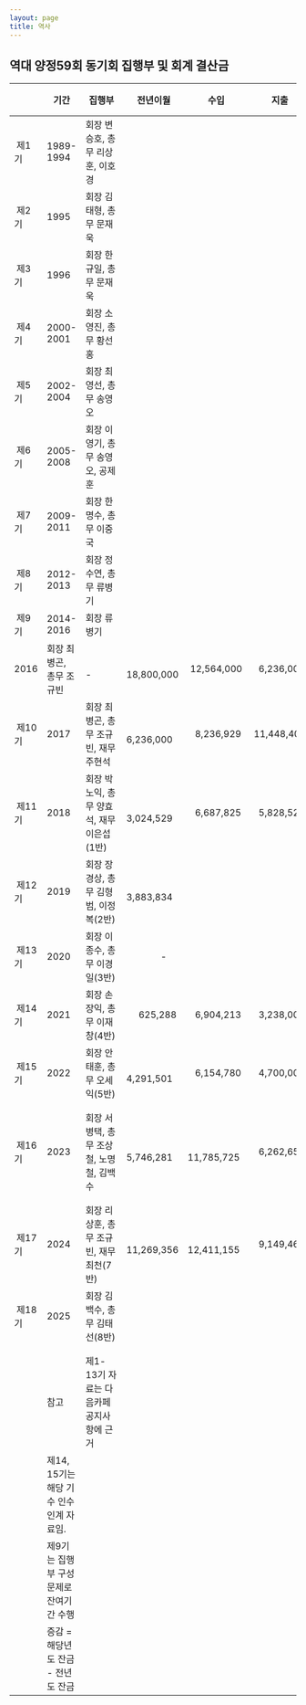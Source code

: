 ```yaml
---
layout: page
title: 역사
---
```


역대 양정59회 동기회 집행부 및 회계 결산금
--------------

|       | 기간                        | 집행부                        |  전년이월           |  수입          |  지출          |  잔금          |  증감         |  비고      |
| ----- | ------------------------- | -------------------------- | --------------- | ------------ | ------------ | ------------ | ----------- | -------- |
|  제1기  | 1989-1994                 | 회장 변승호, 총무 리상훈, 이호경        |                 |              |              |              |             |          |
|  제2기  | 1995                      | 회장 김태형, 총무 문재욱             |                 |              |              |              |             |          |
|  제3기  | 1996                      | 회장 한규일, 총무 문재욱             |                 |              |              |              |             |          |
|  제4기  | 2000-2001                 | 회장 소영진, 총무 황선홍             |                 |              |              |              |             |          |
|  제5기  | 2002-2004                 | 회장 최영선, 총무 송영오             |                 |              |              |              |             |          |
|  제6기  | 2005-2008                 | 회장 이영기, 총무 송영오, 공제훈        |                 |              |              |              |             |          |
|  제7기  | 2009-2011                 | 회장 한명수, 총무 이중국             |                 |              |              |              |             |          |
|  제8기  | 2012-2013                 | 회장 정수연, 총무 류병기             |                 |              |              |              |             |          |
|  제9기  | 2014-2016                 | 회장 류병기                     |                 |              |              |              |             |          |
| 2016  | 회장 최병곤, 총무 조규빈            |               -            |   18,800,000    |  12,564,000  |    6,236,000 |              |  40주년행사     |
|  제10기 | 2017                      | 회장 최병곤, 총무 조규빈, 재무 주현석     |    6,236,000    |    8,236,929 |  11,448,400  |    3,024,529 | \-3,211,471 |          |
|  제11기 | 2018                      | 회장 박노익, 총무 양효석, 재무 이은섭(1반) |    3,024,529    |    6,687,825 |    5,828,520 |    3,883,834 |     859,305 |          |
|  제12기 | 2019                      | 회장 장경상, 총무 김형범, 이정복(2반)    |    3,883,834    |              |              |              |             |          |
|  제13기 | 2020                      | 회장 이종수, 총무 이경일(3반)         |               - |              |              |      625,288 |             |          |
|  제14기 | 2021                      | 회장 손장익, 총무 이재창(4반)         |      625,288    |    6,904,213 |    3,238,000 |    4,291,501 |   3,666,213 |          |
|  제15기 | 2022                      | 회장 안태훈, 총무 오세익(5반)         |    4,291,501    |    6,154,780 |    4,700,000 |    5,746,281 |   1,454,780 |          |
|  제16기 | 2023                      | 회장 서병택, 총무 조상철, 노명철, 김백수   |    5,746,281    |   11,785,725 |    6,262,650 |   11,269,356 |   5,523,075 | 집행부 연합구성 |
|  제17기 | 2024                      | 회장 리상훈, 총무 조규빈, 재무 최천(7반)  |   11,269,356    |   12,411,155 |    9,149,460 |   14,531,051 |   3,261,695 |          |
|  제18기 | 2025                      | 회장 김백수, 총무 김태선(8반)         |                 |              |              |              |             |          |
|       |                           |                            |                 |              |              |              |             |          |
|       |                           |                            |                 |              |              |              |             |          |
|       | 참고                        | 제1-13기 자료는 다음카페 공지사항에 근거   |
|       | 제14, 15기는 해당 기수 인수인계 자료임. |
|       | 제9기는 집행부 구성 문제로 잔여기간 수행   |
|       | 증감 = 해당년도 잔금 - 전년도 잔금     |


